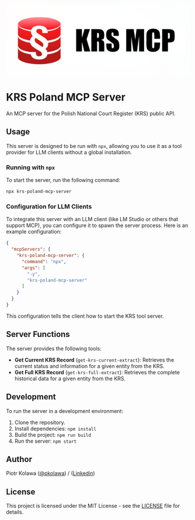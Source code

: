 ![logo](logo.png)

# KRS Poland MCP Server

An MCP server for the Polish National Court Register (KRS) public API.

## Usage

This server is designed to be run with `npx`, allowing you to use it as a tool provider for LLM clients without a global installation.

### Running with `npx`

To start the server, run the following command:

```bash
npx krs-poland-mcp-server
```

### Configuration for LLM Clients

To integrate this server with an LLM client (like LM Studio or others that support MCP), you can configure it to spawn the server process. Here is an example configuration:

```json
{
  "mcpServers": {
    "krs-poland-mcp-server": {
      "command": "npx",
      "args": [
        "-y",
        "krs-poland-mcp-server"
      ]
    }
  }
}
```

This configuration tells the client how to start the KRS tool server.

## Server Functions

The server provides the following tools:

- **Get Current KRS Record** (`get-krs-current-extract`): Retrieves the current status and information for a given entity from the KRS.
- **Get Full KRS Record** (`get-krs-full-extract`): Retrieves the complete historical data for a given entity from the KRS.

## Development

To run the server in a development environment:

1.  Clone the repository.
2.  Install dependencies: `npm install`
3.  Build the project: `npm run build`
4.  Run the server: `npm start`

## Author

Piotr Kolawa ([@pkolawa](https://github.com/pkolawa)) / ([Linkedin](https://linkedin.com/in/pkolawa))

## License

This project is licensed under the MIT License - see the [LICENSE](LICENSE) file for details.
